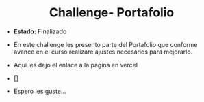 <h1 align="center"> Challenge- Portafolio </h1>

- **Estado:** Finalizado

- En este challenge les presento parte del Portafolio que conforme avance en el curso realizare ajustes necesarios para mejorarlo.
- Aqui les dejo el enlace a la pagina en vercel
- []
- Espero les guste...
